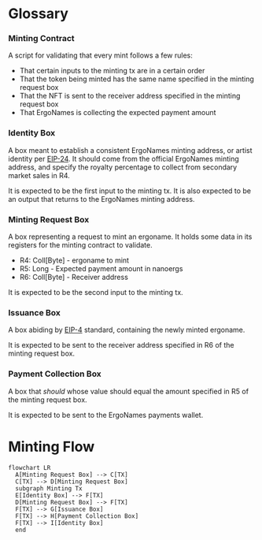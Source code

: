 # Glossary

### Minting Contract
A script for validating that every mint follows a few rules: 
- That certain inputs to the minting tx are in a certain order
- That the token being minted has the same name specified in the minting request box
- That the NFT is sent to the receiver address specified in the minting request box
- That ErgoNames is collecting the expected payment amount

### Identity Box
A box meant to establish a consistent ErgoNames minting address, or artist identity per [EIP-24](https://github.com/ergoplatform/eips/blob/master/eip-0024.md#artist-identity). It should come from the official ErgoNames minting address, and specify the royalty percentage to collect from secondary market sales in R4.

It is expected to be the first input to the minting tx.
It is also expected to be an output that returns to the ErgoNames minting address.

### Minting Request Box
A box representing a request to mint an ergoname. It holds some data in its registers for the minting contract to validate.

- R4: Coll[Byte] - ergoname to mint
- R5: Long - Expected payment amount in nanoergs
- R6: Coll[Byte] - Receiver address

It is expected to be the second input to the minting tx.

### Issuance Box
A box abiding by [EIP-4](https://github.com/ergoplatform/eips/blob/master/eip-0004.md) standard, containing the newly minted ergoname.

It is expected to be sent to the receiver address specified in R6 of the minting request box.

### Payment Collection Box
A box that _should_ whose value should equal the amount specified in R5 of the minting request box.

It is expected to be sent to the ErgoNames payments wallet.

# Minting Flow

```mermaid
flowchart LR
  A[Minting Request Box] --> C[TX]
  C[TX] --> D[Minting Request Box]
  subgraph Minting Tx
  E[Identity Box] --> F[TX]
  D[Minting Request Box] --> F[TX]
  F[TX] --> G[Issuance Box]
  F[TX] --> H[Payment Collection Box]
  F[TX] --> I[Identity Box]
  end
```
